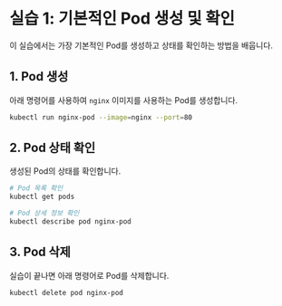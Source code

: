 
# 실습 1: 기본적인 Pod 생성 및 확인

이 실습에서는 가장 기본적인 Pod를 생성하고 상태를 확인하는 방법을 배웁니다.

## 1. Pod 생성

아래 명령어를 사용하여 `nginx` 이미지를 사용하는 Pod를 생성합니다.

```bash
kubectl run nginx-pod --image=nginx --port=80
```

## 2. Pod 상태 확인

생성된 Pod의 상태를 확인합니다.

```bash
# Pod 목록 확인
kubectl get pods

# Pod 상세 정보 확인
kubectl describe pod nginx-pod
```

## 3. Pod 삭제

실습이 끝나면 아래 명령어로 Pod를 삭제합니다.

```bash
kubectl delete pod nginx-pod
```
